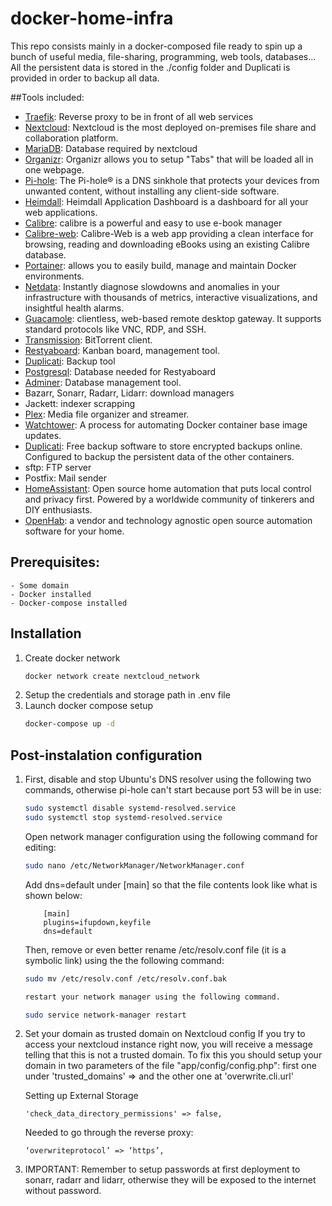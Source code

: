 # docker-home-infra 
This repo consists mainly in a docker-composed file ready to spin up a bunch of useful media, file-sharing, programming, web tools, databases... All the persistent data is stored in the ./config folder and Duplicati is provided in order to backup all data.

##Tools included:

- [Traefik](https://traefik.io/): Reverse proxy to be in front of all web services
- [Nextcloud](https://nextcloud.com/): Nextcloud is the most deployed on-premises file share and collaboration platform. 
- [MariaDB](https://mariadb.org/): Database required by nextcloud
- [Organizr](https://github.com/causefx/Organizr): Organizr allows you to setup "Tabs" that will be loaded all in one webpage. 
- [Pi-hole](https://pi-hole.net/): The Pi-hole® is a DNS sinkhole that protects your devices from unwanted content, without installing any client-side software.
- [Heimdall](https://heimdall.site/): Heimdall Application Dashboard is a dashboard for all your web applications.
- [Calibre](https://calibre-ebook.com/): calibre is a powerful and easy to use e-book manager
- [Calibre-web](https://github.com/janeczku/calibre-web): Calibre-Web is a web app providing a clean interface for browsing, reading and downloading eBooks using an existing Calibre database.
- [Portainer](https://www.portainer.io/): allows you to easily build, manage and maintain Docker environments. 
- [Netdata](https://www.netdata.cloud/): Instantly diagnose slowdowns and anomalies in your infrastructure with thousands of metrics, interactive visualizations, and insightful health alarms.
- [Guacamole](https://guacamole.apache.org/): clientless, web-based remote desktop gateway. It supports standard protocols like VNC, RDP, and SSH.
- [Transmission](https://transmissionbt.com/): BitTorrent client.
- [Restyaboard](https://restya.com/board): Kanban board, management tool.
- [Duplicati](https://www.duplicati.com/): Backup tool
- [Postgresql](https://www.postgresql.org/): Database needed for Restyaboard
- [Adminer](https://www.adminer.org/): Database management tool.
- Bazarr, Sonarr, Radarr, Lidarr: download managers
- Jackett: indexer scrapping
- [Plex](https://www.plex.tv/): Media file organizer and streamer.
- [Watchtower](https://github.com/containrrr/watchtower): A process for automating Docker container base image updates.
- [Duplicati](https://www.duplicati.com/): Free backup software to store encrypted backups online. Configured to backup the persistent data of the other containers.
- sftp: FTP server
- Postfix: Mail sender
- [HomeAssistant](https://www.home-assistant.io/): Open source home automation that puts local control and privacy first. Powered by a worldwide community of tinkerers and DIY enthusiasts. 
- [OpenHab](https://www.openhab.org/): a vendor and technology agnostic open source automation software for your home.

## Prerequisites:
	- Some domain
	- Docker installed
	- Docker-compose installed

## Installation
 1. Create docker network
    ```bash
    docker network create nextcloud_network
    ```
 2. Setup the credentials and storage path in .env file
 3. Launch docker compose setup
    ```bash
    docker-compose up -d
    ```

## Post-instalation configuration

 1. First, disable and stop Ubuntu's DNS resolver using the following two commands, otherwise pi-hole can't start because port 53 will be in use:
    ```bash
    sudo systemctl disable systemd-resolved.service
    sudo systemctl stop systemd-resolved.service
    ```
    Open network manager configuration using the following command for editing:
    ```bash
	sudo nano /etc/NetworkManager/NetworkManager.conf
    ```
    Add dns=default under [main] so that the file contents look like what is shown below:
    ```
		[main]
		plugins=ifupdown,keyfile
		dns=default
    ```
	Then, remove or even better rename /etc/resolv.conf file (it is a symbolic link) using the the following command:
    ```bash
	sudo mv /etc/resolv.conf /etc/resolv.conf.bak

	restart your network manager using the following command.

	sudo service network-manager restart
    ```

 2. Set your domain as trusted domain on Nextcloud config
	If you try to access your nextcloud instance right now, you will receive a message telling that this is not a trusted domain. To fix this you should setup your domain in two parameters of the file "app/config/config.php": first one under 'trusted_domains' =>  and the other one at 'overwrite.cli.url'

    Setting up External Storage
    ```
    'check_data_directory_permissions' => false,
    ```
    Needed to go through the reverse proxy:
    ```
    ‘overwriteprotocol’ => ‘https’,
    ```

3. IMPORTANT: Remember to setup passwords at first deployment to sonarr, radarr and lidarr, otherwise they will be exposed to the internet without password. 
